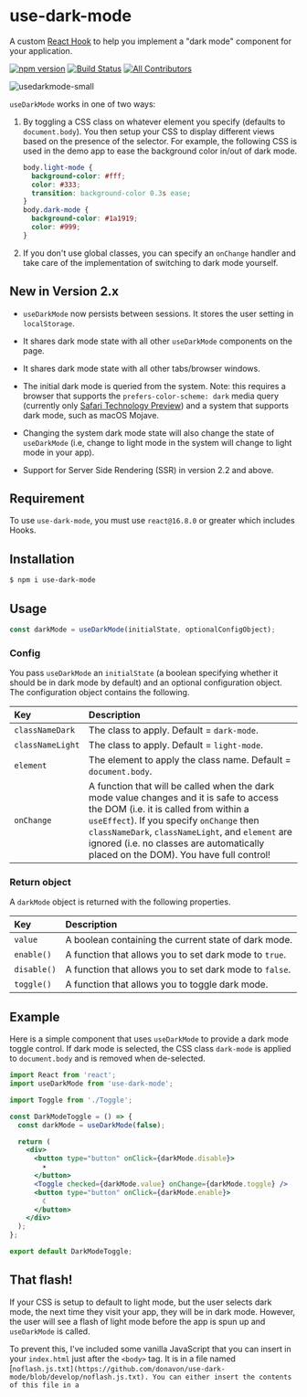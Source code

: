 # use-dark-mode

A custom [React Hook](https://reactjs.org/docs/hooks-overview.html) to help you implement a "dark mode" component for your application.

[![npm version](https://badge.fury.io/js/use-dark-mode.svg)](https://badge.fury.io/js/use-dark-mode) [![Build Status](https://travis-ci.com/donavon/use-dark-mode.svg?branch=develop)](https://travis-ci.com/donavon/use-dark-mode) [![All Contributors](https://img.shields.io/badge/all_contributors-5-orange.svg?style=flat-square)](#contributors)

![usedarkmode-small](https://user-images.githubusercontent.com/887639/51113468-079ee100-17d0-11e9-8a35-e29b12b74740.gif)

`useDarkMode` works in one of two ways:

1.  By toggling a CSS class on whatever element you specify (defaults to `document.body`).
    You then setup your CSS to display different views based on the presence of the selector. For example, the following CSS is used in the demo app to ease the background color in/out of dark mode.

    ```css
    body.light-mode {
      background-color: #fff;
      color: #333;
      transition: background-color 0.3s ease;
    }
    body.dark-mode {
      background-color: #1a1919;
      color: #999;
    }
    ```

2.  If you don't use global classes, you can specify an `onChange` handler and take care of the implementation of switching to dark mode yourself.

## New in Version 2.x

* `useDarkMode` now persists between sessions. It stores the user setting in
`localStorage`.

* It shares dark mode state with all other `useDarkMode` components on the page.

* It shares dark mode state with all other tabs/browser windows.

* The initial dark mode is queried from the system. Note: this requires a browser that supports the `prefers-color-scheme: dark` media query
(currently only [Safari Technology Preview](https://developer.apple.com/safari/technology-preview/release-notes/))
and a system that supports dark mode, such as macOS Mojave.

* Changing the system dark mode state will also change the state of `useDarkMode`
(i.e, change to light mode in the system will change to light mode in your app).

* Support for Server Side Rendering (SSR) in version 2.2 and above.

## Requirement

To use `use-dark-mode`, you must use `react@16.8.0` or greater which includes Hooks.

## Installation

```sh
$ npm i use-dark-mode
```

## Usage

```js
const darkMode = useDarkMode(initialState, optionalConfigObject);
```

### Config

You pass `useDarkMode` an `initialState` (a boolean specifying whether it should be in dark mode
by default) and an optional configuration object. The configuration object contains the following.

| Key         | Description                                                                                                                                                                                                                                                                                        |
| :---------- | :------------------------------------------------------------------------------------------------------------------------------------------------------------------------------------------------------------------------------------------------------------------------------------------------- |
| `classNameDark` | The class to apply. Default = `dark-mode`.                                                                                                                                                                                                                                                         |
| `classNameLight` | The class to apply. Default = `light-mode`.                                                                                                                                                                                                                                                         |
| `element`   | The element to apply the class name. Default = `document.body`.                                                                                                                                                                                                                                    |
| `onChange`  | A function that will be called when the dark mode value changes and it is safe to access the DOM (i.e. it is called from within a `useEffect`). If you specify `onChange` then `classNameDark`, `classNameLight`, and `element` are ignored (i.e. no classes are automatically placed on the DOM). You have full control! |

### Return object

A `darkMode` object is returned with the following properties.

| Key         | Description                                             |
| :---------- | :------------------------------------------------------ |
| `value`     | A boolean containing the current state of dark mode.    |
| `enable()`  | A function that allows you to set dark mode to `true`.  |
| `disable()` | A function that allows you to set dark mode to `false`. |
| `toggle()`  | A function that allows you to toggle dark mode.         |

## Example

Here is a simple component that uses `useDarkMode` to provide a dark mode toggle control.
If dark mode is selected, the CSS class `dark-mode` is applied to `document.body` and is removed
when de-selected.

```jsx
import React from 'react';
import useDarkMode from 'use-dark-mode';

import Toggle from './Toggle';

const DarkModeToggle = () => {
  const darkMode = useDarkMode(false);

  return (
    <div>
      <button type="button" onClick={darkMode.disable}>
        ☀
      </button>
      <Toggle checked={darkMode.value} onChange={darkMode.toggle} />
      <button type="button" onClick={darkMode.enable}>
        ☾
      </button>
    </div>
  );
};

export default DarkModeToggle;
```

## That flash!

If your CSS is setup to default to light mode, but the user selects dark mode,
the next time they visit your app, they will be in dark mode.
However, the user will see a flash of light mode before the app is spun up
and `useDarkMode` is called.

To prevent this, I've included some vanilla JavaScript that you can insert in your
`index.html` just after the `<body>` tag. It is in a file named [`noflash.js.txt](https://github.com/donavon/use-dark-mode/blob/develop/noflash.js.txt).
You can either insert the contents of this file in a `<script>` tag or automate the
step in your build process.

## Live demo

You can view/edit a dark mode demo app on CodeSandbox.

[![Edit demo app on CodeSandbox](https://codesandbox.io/static/img/play-codesandbox.svg)](https://codesandbox.io/s/mzj64x80ny)

## License

**[MIT](LICENSE)** Licensed

---

A special thanks to [@revelcw](https://twitter.com/revelcw) for his help and inspiration on this package.

## Contributors

Thanks goes to these wonderful people ([emoji key](https://github.com/all-contributors/all-contributors#emoji-key)):

<!-- ALL-CONTRIBUTORS-LIST:START - Do not remove or modify this section -->
<!-- prettier-ignore -->
| [<img src="https://avatars3.githubusercontent.com/u/887639?v=4" width="100px;" alt="Donavon West"/><br /><sub><b>Donavon West</b></sub>](http://donavon.com)<br />[🚇](#infra-donavon "Infrastructure (Hosting, Build-Tools, etc)") [⚠️](https://github.com/donavon/use-dark-mode/commits?author=donavon "Tests") [💡](#example-donavon "Examples") [🤔](#ideas-donavon "Ideas, Planning, & Feedback") [🚧](#maintenance-donavon "Maintenance") [👀](#review-donavon "Reviewed Pull Requests") [🔧](#tool-donavon "Tools") [💻](https://github.com/donavon/use-dark-mode/commits?author=donavon "Code") | [<img src="https://avatars2.githubusercontent.com/u/29359616?v=4" width="100px;" alt="Revel Carlberg West"/><br /><sub><b>Revel Carlberg West</b></sub>](https://github.com/revelcw)<br />[🤔](#ideas-revelcw "Ideas, Planning, & Feedback") | [<img src="https://avatars2.githubusercontent.com/u/9800850?v=4" width="100px;" alt="Mateusz Burzyński"/><br /><sub><b>Mateusz Burzyński</b></sub>](https://github.com/Andarist)<br />[💻](https://github.com/donavon/use-dark-mode/commits?author=Andarist "Code") | [<img src="https://avatars1.githubusercontent.com/u/1288694?v=4" width="100px;" alt="Justin Hall"/><br /><sub><b>Justin Hall</b></sub>](https://github.com/wKovacs64)<br />[💻](https://github.com/donavon/use-dark-mode/commits?author=wKovacs64 "Code") | [<img src="https://avatars1.githubusercontent.com/u/24556921?v=4" width="100px;" alt="Jeremy"/><br /><sub><b>Jeremy</b></sub>](https://github.com/fxbabys)<br />[📓](#userTesting-fxbabys "User Testing") [🐛](https://github.com/donavon/use-dark-mode/issues?q=author%3Afxbabys "Bug reports") |
| :---: | :---: | :---: | :---: | :---: |
<!-- ALL-CONTRIBUTORS-LIST:END -->

This project follows the [all-contributors](https://github.com/all-contributors/all-contributors) specification. Contributions of any kind welcome!

